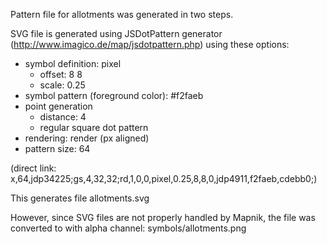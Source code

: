 Pattern file for allotments was generated in two steps.

SVG file is generated using JSDotPattern generator (http://www.imagico.de/map/jsdotpattern.php) using these options:

- symbol definition: pixel
  - offset: 8 8
  - scale: 0.25
- symbol pattern (foreground color): #f2faeb
- point generation
  - distance: 4
  - regular square dot pattern
- rendering: render (px aligned)
- pattern size: 64

(direct link: x,64,jdp34225;gs,4,32,32;rd,1,0,0,pixel,0.25,8,8,0,jdp4911,f2faeb,cdebb0;)

This generates file allotments.svg

However, since SVG files are not properly handled by Mapnik, the file was converted to with alpha channel: symbols/allotments.png

